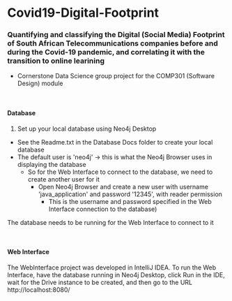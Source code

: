 # Covid19-Digital-Footprint
### Quantifying and classifying the Digital (Social Media) Footprint of South African Telecommunications companies before and during the Covid-19 pandemic, and correlating it with the transition to online learining 

- Cornerstone Data Science group project for the COMP301 (Software Design) module

<br>

#### Database
1. Set up your local database using Neo4j Desktop
  - See the Readme.txt in the Database Docs folder to create your local database
  - The default user is 'neo4j' -> this is what the Neo4j Browser uses in displaying the database
    - So for the Web Interface to connect to the database, we need to create another user for it
      - Open Neo4j Browser and create a new user with username 'java_application' and password '12345', with reader permission
        - This is the username and password specified in the Web Interface connection to the database)
  
The database needs to be running for the Web Interface to connect to it

<br>

#### Web Interface
The WebInterface project was developed in IntelliJ IDEA. 
To run the Web Interface, have the database running in Neo4j Desktop, click Run in the IDE, wait for the Drive instance to be created, and then go to the URL http://localhost:8080/

<br>
